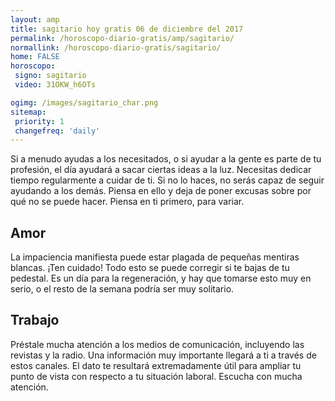```yaml
---
layout: amp
title: sagitario hoy gratis 06 de diciembre del 2017 
permalink: /horoscopo-diario-gratis/amp/sagitario/
normallink: /horoscopo-diario-gratis/sagitario/
home: FALSE
horoscopo:
 signo: sagitario
 video: 31OKW_h6OTs

ogimg: /images/sagitario_char.png
sitemap:
 priority: 1
 changefreq: 'daily'
---
```



Si a menudo ayudas a los necesitados, o si ayudar a la gente es parte de tu profesión, el día ayudará a sacar ciertas ideas a la luz. Necesitas dedicar tiempo regularmente a cuidar de ti. Si no lo haces, no serás capaz de seguir ayudando a los demás. Piensa en ello y deja de poner excusas sobre por qué no se puede hacer. Piensa en ti primero, para variar.

## Amor

La impaciencia manifiesta puede estar plagada de pequeñas mentiras blancas. ¡Ten cuidado! Todo esto se puede corregir si te bajas de tu pedestal. Es un día para la regeneración, y hay que tomarse esto muy en serio, o el resto de la semana podría ser muy solitario.

## Trabajo

Préstale mucha atención a los medios de comunicación, incluyendo las revistas y la radio. Una información muy importante llegará a ti a través de estos canales. El dato te resultará extremadamente útil para ampliar tu punto de vista con respecto a tu situación laboral. Escucha con mucha atención.